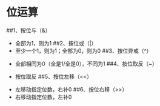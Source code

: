 位运算
===
##1、按位与（&）
+ 全部为1，则为1 
##2、按位或（|）
+ 至少一个1，则为1；全部为0，则为0
##3、按位异或（^）
* 全部相同为0（全是1/全是0），不同为1
##4、按位取反（~）
+ 按位取反
##5、按位左移（<<）
- 左移动指定位数，右补0
##6、按位右移（>>）
- 右移动指定位数，左补0
